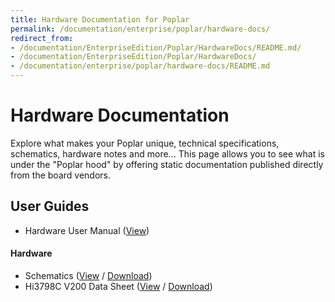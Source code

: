 ```yaml
---
title: Hardware Documentation for Poplar
permalink: /documentation/enterprise/poplar/hardware-docs/
redirect_from:
- /documentation/EnterpriseEdition/Poplar/HardwareDocs/README.md/
- /documentation/EnterpriseEdition/Poplar/HardwareDocs/
- /documentation/enterprise/poplar/hardware-docs/README.md
---
```

# Hardware Documentation

Explore what makes your Poplar unique, technical specifications, schematics, hardware notes and more... This page allows you to see what is under the "Poplar hood" by offering static documentation published directly from the board vendors.

## User Guides

- Hardware User Manual ([View](hw-user-manual.md))

#### Hardware

- Schematics ([View](https://github.com/96boards/documentation/blob/master/enterprise/poplar/hardware-docs/Poplar_Schematics_vA.pdf) / [Download](https://github.com/96boards/documentation/raw/master/enterprise/poplar/hardware-docs/Poplar_Schematics_vA.pdf))
- Hi3798C V200 Data Sheet ([View](https://github.com/96boards/documentation/blob/master/enterprise/poplar/hardware-docs/Processor_Datasheet_v2XX.pdf) / [Download](https://github.com/96boards/documentation/raw/master/enterprise/poplar/hardware-docs/Processor_Datasheet_v2XX.pdf))    
